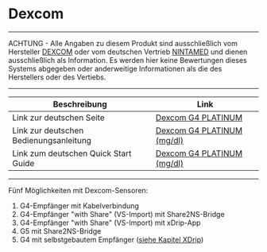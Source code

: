 # **Dexcom**



---
ACHTUNG - Alle Angaben zu diesem Produkt sind ausschließlich vom Hersteller [DEXCOM](http://www.dexcom.com/en-US) oder vom deutschen Vertrieb [NINTAMED](https://www.nintamed.eu) und dienen ausschließlich als Information. Es werden hier keine Bewertungen dieses Systems abgegeben oder anderweitige Informationen als die des Herstellers oder des Vertiebs.

---
| Beschreibung | Link |
| -- | -- |
| Link zur deutschen Seite | [Dexcom G4 PLATINUM](https://www.nintamed.eu/p/products/dexcomg4) |
| Link zur deutschen Bedienungsanleitung | [Dexcom G4 PLATINUM (mg/dl)](http://www.dexcom.com/sites/dexcom.com/files/international/user_guides/LBL-011912_Rev03-UG-G4-PLATINUM-OUS-mgdL_DE.pdf) |
| Link zum deutschen Quick Start Guide | [Dexcom G4 PLATINUM (mg/dl)](http://www.dexcom.com/sites/dexcom.com/files/international/quick_start/LBL-011913_QuickStartGuide_G4PLATINUM_German_mgdL.pdf) |

---

Fünf Möglichkeiten mit Dexcom-Sensoren:
1. G4-Empfänger mit Kabelverbindung
2. G4-Empfänger "with Share" (VS-Import) mit Share2NS-Bridge
3. G4-Empfänger "with Share" (VS-Import) mit xDrip-App
4. G5 mit Share2NS-Bridge
5. G4 mit selbstgebautem Empfänger ([siehe Kapitel XDrip](../xdrip/xdrip.html))






